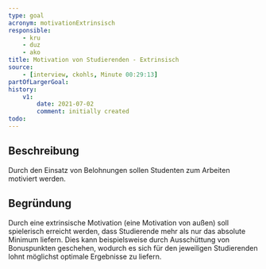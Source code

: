 ```yaml
---
type: goal
acronym: motivationExtrinsisch
responsible: 
    - kru
    - duz
    - ako
title: Motivation von Studierenden - Extrinsisch
source:
    - [interview, ckohls, Minute 00:29:13]
partOfLargerGoal: 
history:
    v1:
        date: 2021-07-02
        comment: initially created
todo: 
---
```


## Beschreibung

Durch den Einsatz von Belohnungen sollen Studenten zum Arbeiten motiviert werden.

## Begründung

Durch eine extrinsische Motivation (eine Motivation von außen) soll spielerisch erreicht werden, dass Studierende mehr als nur das absolute Minimum liefern. Dies kann beispielsweise durch Ausschüttung von Bonuspunkten geschehen, wodurch es sich für den jeweiligen Studierenden lohnt möglichst optimale Ergebnisse zu liefern.